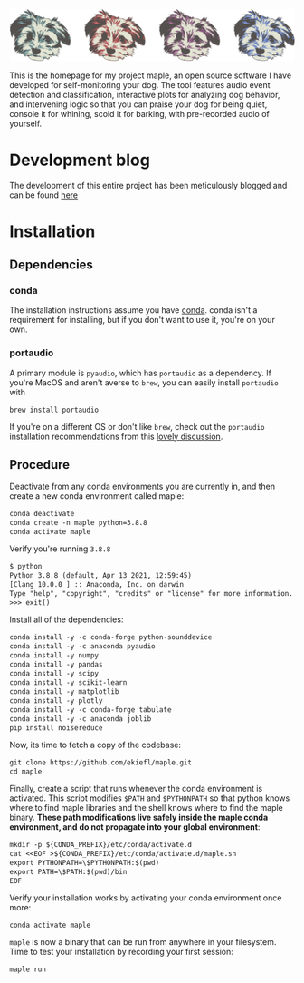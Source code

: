 <img src="logo/logo_line.png" />

This is the homepage for my project maple, an open source software I have developed for self-monitoring your dog. The tool features audio event detection and classification, interactive plots for analyzing dog behavior, and intervening logic so that you can praise your dog for being quiet, console it for whining, scold it for barking, with pre-recorded audio of yourself.

# Development blog

The development of this entire project has been meticulously blogged and can be found [here](https://ekiefl.github.io/projects/maple)

# Installation

## Dependencies

### conda

The installation instructions assume you have [conda](https://conda.io/projects/conda/en/latest/user-guide/install/index.html). conda isn't a requirement for installing, but if you don't want to use it, you're on your own.

### portaudio

A primary module is `pyaudio`, which has `portaudio` as a dependency. If you're MacOS and aren't
averse to `brew`, you can easily install `portaudio` with

```
brew install portaudio
```

If you're on a different OS or don't like `brew`, check out the `portaudio` installation recommendations from this [lovely
discussion](https://stackoverflow.com/questions/33513522/when-installing-pyaudio-pip-cannot-find-portaudio-h-in-usr-local-include).

## Procedure

Deactivate from any conda environments you are currently in, and then create a new conda environment
called maple:

```
conda deactivate
conda create -n maple python=3.8.8
conda activate maple
```

Verify you're running `3.8.8`

```
$ python
Python 3.8.8 (default, Apr 13 2021, 12:59:45)
[Clang 10.0.0 ] :: Anaconda, Inc. on darwin
Type "help", "copyright", "credits" or "license" for more information.
>>> exit()
```

Install all of the dependencies:

```
conda install -y -c conda-forge python-sounddevice
conda install -y -c anaconda pyaudio
conda install -y numpy
conda install -y pandas
conda install -y scipy
conda install -y scikit-learn
conda install -y matplotlib
conda install -y plotly
conda install -y -c conda-forge tabulate
conda install -y -c anaconda joblib
pip install noisereduce
```

Now, its time to fetch a copy of the codebase:

```
git clone https://github.com/ekiefl/maple.git
cd maple
```

Finally, create a script that runs whenever the conda environment is activated. This script
modifies `$PATH` and `$PYTHONPATH` so that python knows where to find maple libraries and the shell knows where to find the maple binary. **These path
modifications live safely inside the maple conda environment, and do not propagate into your global
environment**:

```
mkdir -p ${CONDA_PREFIX}/etc/conda/activate.d
cat <<EOF >${CONDA_PREFIX}/etc/conda/activate.d/maple.sh
export PYTHONPATH=\$PYTHONPATH:$(pwd)
export PATH=\$PATH:$(pwd)/bin
EOF
```

Verify your installation works by activating your conda environment once more:

```
conda activate maple
```

`maple` is now a binary that can be run from anywhere in your filesystem. Time to test your installation by recording your first session:

```
maple run
```



